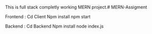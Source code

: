 This is full stack completly working MERN  project.# MERN-Assigment

Frontend :
  Cd  Client
  Npm install
  npm start

Backend : 
Cd Backend
Npm install
node index.js


